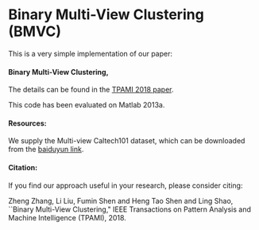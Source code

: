 # Binary Multi-View Clustering (BMVC)
This is a very simple implementation of our paper:

#### Binary Multi-View Clustering, 

The details can be found in the [TPAMI 2018 paper](http://cfm.uestc.edu.cn/~fshen/TPAMI-BMVC_Final.pdf). 

This code has been evaluated on Matlab 2013a.

#### Resources:

We supply the Multi-view Caltech101 dataset, which can be downloaded from the [baiduyun link](https://pan.baidu.com/s/1zPA56kNu8ItkFqpzY7IzsA).

#### Citation:

If you find our approach useful in your research, please consider citing:

Zheng Zhang, Li Liu, Fumin Shen and Heng Tao Shen and Ling Shao, ``Binary Multi-View Clustering," IEEE Transactions on Pattern Analysis and Machine Intelligence (TPAMI), 2018.

